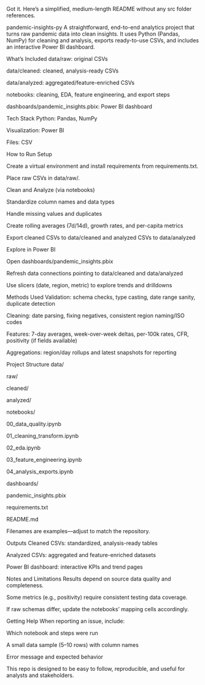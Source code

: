 Got it. Here’s a simplified, medium-length README without any src folder references.

pandemic-insights-py
A straightforward, end-to-end analytics project that turns raw pandemic data into clean insights. It uses Python (Pandas, NumPy) for cleaning and analysis, exports ready-to-use CSVs, and includes an interactive Power BI dashboard.

What’s Included
  data/raw: original CSVs

  data/cleaned: cleaned, analysis-ready CSVs

  data/analyzed: aggregated/feature-enriched CSVs

  notebooks: cleaning, EDA, feature engineering, and export steps

  dashboards/pandemic_insights.pbix: Power BI dashboard

Tech Stack
  Python: Pandas, NumPy

  Visualization: Power BI

  Files: CSV

How to Run
  Setup

   Create a virtual environment and install requirements from requirements.txt.

   Place raw CSVs in data/raw/.

   Clean and Analyze (via notebooks)

   Standardize column names and data types

   Handle missing values and duplicates

   Create rolling averages (7d/14d), growth rates, and per-capita metrics

   Export cleaned CSVs to data/cleaned and analyzed CSVs to data/analyzed

Explore in Power BI

   Open dashboards/pandemic_insights.pbix

   Refresh data connections pointing to data/cleaned and data/analyzed

   Use slicers (date, region, metric) to explore trends and drilldowns

Methods Used
   Validation: schema checks, type casting, date range sanity, duplicate detection

   Cleaning: date parsing, fixing negatives, consistent region naming/ISO codes

   Features: 7-day averages, week-over-week deltas, per-100k rates, CFR, positivity (if fields available)

   Aggregations: region/day rollups and latest snapshots for reporting

Project Structure
   data/

   raw/

   cleaned/

   analyzed/

   notebooks/

00_data_quality.ipynb

01_cleaning_transform.ipynb

02_eda.ipynb

03_feature_engineering.ipynb

04_analysis_exports.ipynb

dashboards/

   pandemic_insights.pbix

   requirements.txt

   README.md

   Filenames are examples—adjust to match the repository.

Outputs
   Cleaned CSVs: standardized, analysis-ready tables

   Analyzed CSVs: aggregated and feature-enriched datasets

   Power BI dashboard: interactive KPIs and trend pages

Notes and Limitations
   Results depend on source data quality and completeness.

   Some metrics (e.g., positivity) require consistent testing data coverage.

   If raw schemas differ, update the notebooks’ mapping cells accordingly.

Getting Help
   When reporting an issue, include:

   Which notebook and steps were run

   A small data sample (5–10 rows) with column names

   Error message and expected behavior

   This repo is designed to be easy to follow, reproducible, and useful for analysts and stakeholders.

